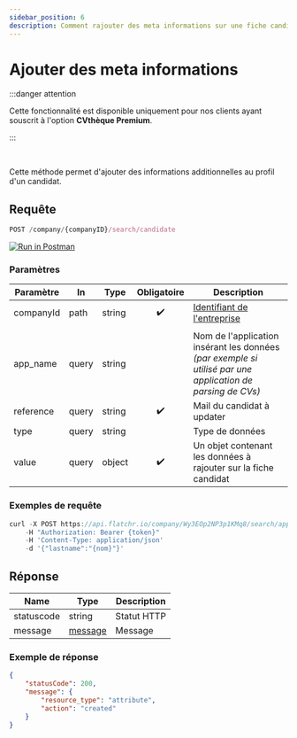 ```yaml
---
sidebar_position: 6
description: Comment rajouter des meta informations sur une fiche candidat grâce à l'API Flatchr
---
```



# Ajouter des meta informations

:::danger attention

Cette fonctionnalité est disponible uniquement pour nos clients ayant souscrit à l'option **CVthèque Premium**.

:::
  
<br/>
  
Cette méthode permet d'ajouter des informations additionnelles au profil d'un candidat. 

## Requête


```jsx
POST /company/{companyID}/search/candidate
```
[![Run in Postman](https://run.pstmn.io/button.svg)](https://god.gw.postman.com/run-collection/18861404-2bd60cea-6942-4809-83e7-e8869748aa62?action=collection%2Ffork&collection-url=entityId%3D18861404-2bd60cea-6942-4809-83e7-e8869748aa62%26entityType%3Dcollection%26workspaceId%3D9ab396af-18af-4f93-809c-cddd2fbd1422)


### Paramètres
|Paramètre|In|Type|Obligatoire|Description|
|---|---|---|---|---|
companyId|path|string|<center>✔️</center>|[Identifiant de l'entreprise](/docs/getting_started#identifiant-de-lentreprise) 
||||||
app_name|query|string||Nom de l'application insérant les données *(par exemple si utilisé par une application de parsing de CVs)*|
reference|query|string|<center>✔️</center>|Mail du candidat à updater|
type|query|string||Type de données|
value|query|object|<center>✔️</center>|Un objet contenant les données à rajouter sur la fiche candidat|


### Exemples de requête



```jsx title="Requête cURL"
curl -X POST https://api.flatchr.io/company/Wy3EOp2NP3p1KMq8/search/applicants
    -H "Authorization: Bearer {token}"
    -H 'Content-Type: application/json'
    -d '{"lastname":"{nom}"}'
```



## Réponse
|Name|Type|Description|
|---|---|---|
statuscode|string|Statut HTTP|
message|[message](../../schemas/message)|Message|

### Exemple de réponse

```json
{
    "statusCode": 200,
    "message": {
        "resource_type": "attribute",
        "action": "created"
    }
}
```

